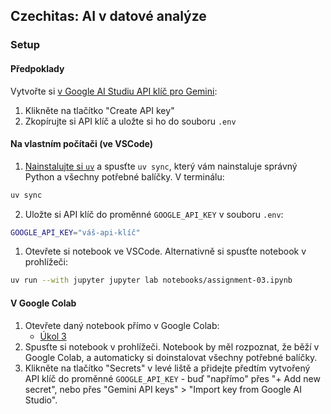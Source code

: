 ## Czechitas: AI v datové analýze

### Setup

#### Předpoklady

Vytvořte si [v Google AI Studiu API klíč pro Gemini](https://aistudio.google.com/apikey):

1. Klikněte na tlačítko "Create API key"
2. Zkopírujte si API klíč a uložte si ho do souboru `.env`

#### Na vlastním počítači (ve VSCode)

1. [Nainstalujte si `uv`](https://docs.astral.sh/uv/getting-started/installation/) a spusťte `uv sync`, který vám nainstaluje správný Python a všechny potřebné balíčky. V terminálu:

```bash
uv sync
```

2. Uložte si API klíč do proměnné `GOOGLE_API_KEY` v souboru `.env`:

```bash
GOOGLE_API_KEY="váš-api-klíč"
```

1. Otevřete si notebook ve VSCode. Alternativně si spusťte notebook v prohlížeči:

```bash
uv run --with jupyter jupyter lab notebooks/assignment-03.ipynb
```

#### V Google Colab

1. Otevřete daný notebook přímo v Google Colab:
    - [Úkol 3](https://colab.research.google.com/github/shippy/czechitas-ai-data/blob/main/notebooks/assignment-03.ipynb)
2. Spusťte si notebook v prohlížeči. Notebook by měl rozpoznat, že běží v Google Colab, a automaticky si doinstalovat všechny potřebné balíčky.
3. Klikněte na tlačítko "Secrets" v levé liště a přidejte předtím vytvořený API klíč do proměnné `GOOGLE_API_KEY` - buď "napřímo" přes "+ Add new secret", nebo přes "Gemini API keys" > "Import key from Google AI Studio".